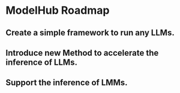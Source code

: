 # ModelHub Roadmap
## Create a simple framework to run any LLMs.
## Introduce new Method to accelerate the inference of LLMs.
## Support the inference of LMMs.